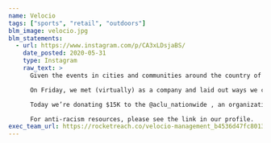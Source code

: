 ```yaml
---
name: Velocio
tags: ["sports", "retail", "outdoors"]
blm_image: velocio.jpg
blm_statements:
  - url: https://www.instagram.com/p/CA3xLDsjaBS/
    date_posted: 2020-05-31
    type: Instagram
    raw_text: >
      Given the events in cities and communities around the country of the last 72 hours, the anger at the deeply rooted racism and police violence facing Black communities, we’ve been sorting how best to respond as a small brand. The cycling and outdoor industries have mostly ignored racism, paralyzed by privilege and challenged to use it for good.

      On Friday, we met (virtually) as a company and laid out ways we could improve as allies, as members of the broader cycling and outdoor communities to advocate for Black riders. We’re committed to telling more stories, engaging more Black cyclists in hiring and through ambassador roles and supporting organizations to ensure more hope happens in the fight against racism.

      Today we’re donating $15K to the @aclu_nationwide , an organization we supported in the past through our UNITY project, as well as $15K for @blklivesmatter . There is always a better way and we’re committed to finding it.

      For anti-racism resources, please see the link in our profile.
exec_team_url: https://rocketreach.co/velocio-management_b4536d47fc80132e
---
```

